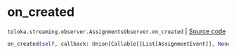 # on_created
`toloka.streaming.observer.AssignmentsObserver.on_created` | [Source code](https://github.com/Toloka/toloka-kit/blob/v1.1.2/src/streaming/observer.py#L383)

```python
on_created(self, callback: Union[Callable[[List[AssignmentEvent]], None], Callable[[List[AssignmentEvent]], Awaitable[None]]])
```

